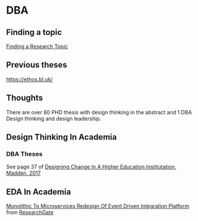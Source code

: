 # DBA

## Finding a topic
[Finding a Research Topic](https://ebs.online.hw.ac.uk/documents/Finding_A_Research_Topic.pdf)

## Previous theses
https://ethos.bl.uk/

## Thoughts
There are over 80 PHD thesis with design thinking in the abstract and 1 DBA
Design thinking and design leadership.

## Design Thinking In Academia
### DBA Theses

See page 37 of  [Designing Change In A Higher Education Institutation, Madden, 2017](https://repository.cardiffmet.ac.uk/bitstream/handle/10369/9930/Final%20Thesis%20Heather%20Madden.pdf?sequence=1&isAllowed=y)


## EDA In Academia
[Monolithic To Microservices Redesign Of Event Driven Integration Platform](https://github.com/mad-folio/DBA/files/6872364/MonolithictoMicroservicesredesignofeventdrivenintegrationplatform.pdf) from [ResearchGate](https://www.researchgate.net/publication/326699683_Monolithic_to_microservices_redesign_of_event_driven_integration_platform)

